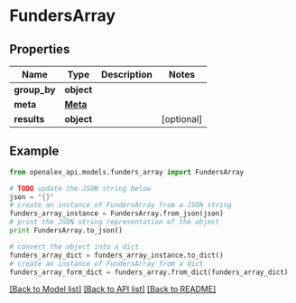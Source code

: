 # FundersArray


## Properties
Name | Type | Description | Notes
------------ | ------------- | ------------- | -------------
**group_by** | **object** |  | 
**meta** | [**Meta**](Meta.md) |  | 
**results** | **object** |  | [optional] 

## Example

```python
from openalex_api.models.funders_array import FundersArray

# TODO update the JSON string below
json = "{}"
# create an instance of FundersArray from a JSON string
funders_array_instance = FundersArray.from_json(json)
# print the JSON string representation of the object
print FundersArray.to_json()

# convert the object into a dict
funders_array_dict = funders_array_instance.to_dict()
# create an instance of FundersArray from a dict
funders_array_form_dict = funders_array.from_dict(funders_array_dict)
```
[[Back to Model list]](../README.md#documentation-for-models) [[Back to API list]](../README.md#documentation-for-api-endpoints) [[Back to README]](../README.md)


